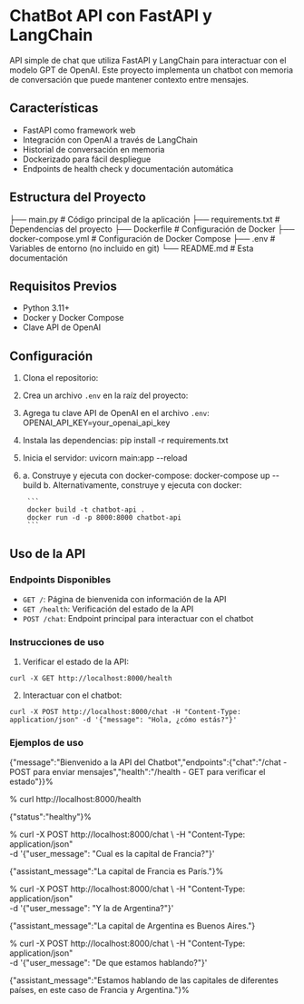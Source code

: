 # ChatBot API con FastAPI y LangChain

API simple de chat que utiliza FastAPI y LangChain para interactuar con el modelo GPT de OpenAI. Este proyecto implementa un chatbot con memoria de conversación que puede mantener contexto entre mensajes.

## Características

- FastAPI como framework web
- Integración con OpenAI a través de LangChain
- Historial de conversación en memoria
- Dockerizado para fácil despliegue
- Endpoints de health check y documentación automática

## Estructura del Proyecto
├── main.py # Código principal de la aplicación
├── requirements.txt # Dependencias del proyecto
├── Dockerfile # Configuración de Docker
├── docker-compose.yml # Configuración de Docker Compose
├── .env # Variables de entorno (no incluido en git)
└── README.md # Esta documentación

## Requisitos Previos

- Python 3.11+
- Docker y Docker Compose
- Clave API de OpenAI

## Configuración

1. Clona el repositorio:
2. Crea un archivo `.env` en la raíz del proyecto:
3. Agrega tu clave API de OpenAI en el archivo `.env`: OPENAI_API_KEY=your_openai_api_key
4. Instala las dependencias: pip install -r requirements.txt
5. Inicia el servidor: uvicorn main:app --reload
6. a. Construye y ejecuta con docker-compose: docker-compose up --build
   b. Alternativamente, construye y ejecuta con docker:

        ```
        docker build -t chatbot-api .
        docker run -d -p 8000:8000 chatbot-api
        ``` 


## Uso de la API

### Endpoints Disponibles

- `GET /`: Página de bienvenida con información de la API
- `GET /health`: Verificación del estado de la API
- `POST /chat`: Endpoint principal para interactuar con el chatbot

### Instrucciones de uso

1. Verificar el estado de la API:

```
curl -X GET http://localhost:8000/health
```

2. Interactuar con el chatbot:

```
curl -X POST http://localhost:8000/chat -H "Content-Type: application/json" -d '{"message": "Hola, ¿cómo estás?"}'
```

### Ejemplos de uso

{"message":"Bienvenido a la API del Chatbot","endpoints":{"chat":"/chat - POST para enviar mensajes","health":"/health - GET para verificar el estado"}}%       

% curl http://localhost:8000/health
 
{"status":"healthy"}% 

% curl -X POST http://localhost:8000/chat \ 
  -H "Content-Type: application/json" \
  -d '{"user_message": "Cual es la capital de Francia?"}'

{"assistant_message":"La capital de Francia es París."}%                       

% curl -X POST http://localhost:8000/chat \ 
  -H "Content-Type: application/json" \
  -d '{"user_message": "Y la de Argentina?"}'

{"assistant_message":"La capital de Argentina es Buenos Aires."}              

% curl -X POST http://localhost:8000/chat \ 
  -H "Content-Type: application/json" \
  -d '{"user_message": "De que estamos hablando?"}'
  
{"assistant_message":"Estamos hablando de las capitales de diferentes países, en este caso de Francia y Argentina."}%  